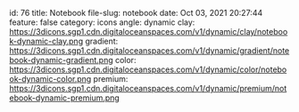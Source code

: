 id: 76
title: Notebook 
file-slug: notebook
date: Oct 03, 2021 20:27:44
feature: false
category: icons
angle: dynamic
clay: https://3dicons.sgp1.cdn.digitaloceanspaces.com/v1/dynamic/clay/notebook-dynamic-clay.png
gradient: https://3dicons.sgp1.cdn.digitaloceanspaces.com/v1/dynamic/gradient/notebook-dynamic-gradient.png
color: https://3dicons.sgp1.cdn.digitaloceanspaces.com/v1/dynamic/color/notebook-dynamic-color.png
premium: https://3dicons.sgp1.cdn.digitaloceanspaces.com/v1/dynamic/premium/notebook-dynamic-premium.png
